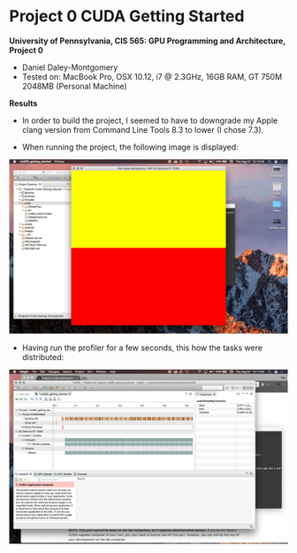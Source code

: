 Project 0 CUDA Getting Started
====================

**University of Pennsylvania, CIS 565: GPU Programming and Architecture, Project 0**

*  Daniel Daley-Montgomery
* Tested on: MacBook Pro, OSX 10.12, i7 @ 2.3GHz, 16GB RAM, GT 750M 2048MB (Personal Machine)

**Results**

* In order to build the project, I seemed to have to downgrade my Apple clang version from Command Line Tools 8.3 to lower (I chose 7.3).

* When running the project, the following image is displayed:

![](images/ScreenShot_Program.png)

* Having run the profiler for a few seconds, this how the tasks were distributed:

![](images/ScreenShot_Timeline.png)
